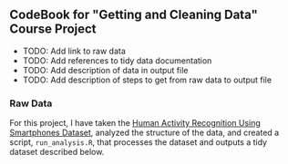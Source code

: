 ## CodeBook for "Getting and Cleaning Data" Course Project

* TODO: Add link to raw data
* TODO: Add references to tidy data documentation
* TODO: Add description of data in output file
* TODO: Add description of steps to get from raw data to output file

### Raw Data

For this project, I have taken the [Human Activity Recognition Using Smartphones Dataset](https://d396qusza40orc.cloudfront.net/getdata%2Fprojectfiles%2FUCI%20HAR%20Dataset.zip), analyzed the structure of the data, and created a script, `run_analysis.R`, that processes the dataset and outputs a tidy dataset described below. 

